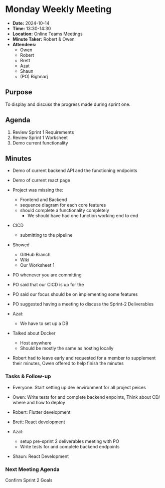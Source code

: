 # Monday Weekly Meeting 
- **Date:** 2024-10-14
- **Time:** 13:30-14:30
- **Location:** Online Teams Meetings
- **Minute Taker:** Robert & Owen
- **Attendees:** 
  - Owen
  - Robert
  - Brett
  - Azat
  - Shaun
  - (PO) Bighnarj

## Purpose
To display and discuss the progress made during sprint one.

## Agenda
1. Review Sprint 1 Requirements
2. Review Sprint 1 Worksheet
3. Demo current functionality 

## Minutes
- Demo of current backend API and the functioning endpoints
- Demo of current react page

- Project was missing the:
	- Frontend and Backend 
	- sequence diagram for each core features
	- should complete a functionality completely
	  - We should have had one function working end to end
- CICD 
	- submitting to the pipeline  
- Showed 
	- GitHub Branch
	- Wiki 
	- Our Worksheet 1
- PO whenever you are committing 
- PO said that our CICD is up for the
- PO said our focus should be on implementing some features
- PO suggested having a meeting to discuss the Sprint-2 Deliverables
- Azat:
	- We have to set up a DB

- Talked about Docker
	- Host anywhere
	- Should be mostly the same as hosting locally
- Robert had to leave early and requested for a member to supplement their minutes, Owen offered to help finish the minutes

### Tasks & Follow-up
- Everyone: Start setting up dev environment for all project peices

  
- Owen: Write tests for and complete backend enpoints, Think about CD/ where and how to deploy
- Robert: Flutter development
- Brett: React development
- Azat:
	- setup pre-sprint 2 deliverables meeting with PO
 	- Write tests for and complete backend endpoints 
- Shaun: React Development

### Next Meeting Agenda
Confirm Sprint 2 Goals
